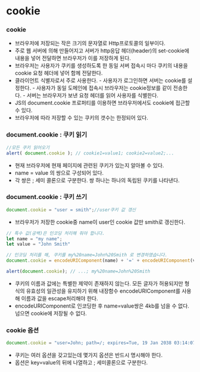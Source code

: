# cookie

### cookie

* 브라우저에 저장되는 작은 크기의 문자열로 Http프로토콜의 일부이다.
* 주로 웹 서버에 의해 만들어지고 서버가 http응답 헤더\(header\)의 set-cookie에 내용을 넣어 전달하면 브라우저가 이를 저장하게 된다.
* 브라우저는 사용자가 쿠키를 생성하도록 한 동일 서버 접속시 마다 쿠키의 내용을 cookie 요청 헤더에 넣어 함께 전달한다.
* 클라이언트 식별자로서 주로 사용한다. - 사용자가 로그인하면 서버는 cookie를 설정한다. - 사용자가 동일 도메인에 접속시 브라우저는 cookie정보를 같이 전송한다. - 서버는 브라우저가 보낸 요청 헤더를 읽어 사용자를 식별한다.
* JS의 document.cookie 프로퍼티를 이용하면 브라우저에서도 cookie에 접근할 수 있다.
* 브라우저에 따라 저장할 수 있는 쿠키의 갯수는 한정되어 있다.

### document.cookie : 쿠키 읽기

```javascript
//모든 쿠키 읽어오기
alert( document.cookie ); // cookie1=value1; cookie2=value2;...
```

* 현재 브라우저에 현재 페이지에 관련된 쿠키가 있는지 알아볼 수 있다.
* name = value 의 쌍으로 구성되어 있다.
* 각 쌍은 ; 세미 콜론으로 구분한다. 쌍 하나는 하나의 독립된 쿠키를 나타낸다.

### document.cookie : 쿠키 쓰기

```javascript
document.cookie = "user = smith";//user쿠키 값 갱신
```

* 브라우저가 저장한 cookie중 name이 user인 cookie 값만 smith로 갱신한다.

```javascript
// 특수 값(공백)은 인코딩 처리해 줘야 합니다.
let name = "my name";
let value = "John Smith"

// 인코딩 처리를 해, 쿠키를 my%20name=John%20Smith 로 변경하였습니다.
document.cookie = encodeURIComponent(name) + '=' + encodeURIComponent(value);

alert(document.cookie); // ...; my%20name=John%20Smith
```

* 쿠키의 이름과 값에는 특별한 제약이 존재하지 않는다. 모든 글자가 허용되지만 형식의 유효성의 일관성을 유지하기 위해 내장함수 encodeURIComponent를 사용해 이름과 값을 escape처리해야 한다.
* encodeURIComponent로 인코딩한 후 name=value쌍은 4kb를 넘을 수 없다. 넘으면 cookie에 저장될 수 없다.

### cookie 옵션

```javascript
document.cookie = "user=John; path=/; expires=Tue, 19 Jan 2038 03:14:07 GMT"
```

* 쿠키는 여러 옵션을 갖고있는데 몇가지 옵션은 반드시 명시해야 한다.
* 옵션은 key=value의 뒤에 나열하고 ; 세미콜론으로 구분한다.

